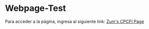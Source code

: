 # Webpage-Test

Para acceder a la página, ingresa al siguiente link:
[Zum's CPCFI Page](https://zums-stuff.github.io/CPCFI-Webpage/)
